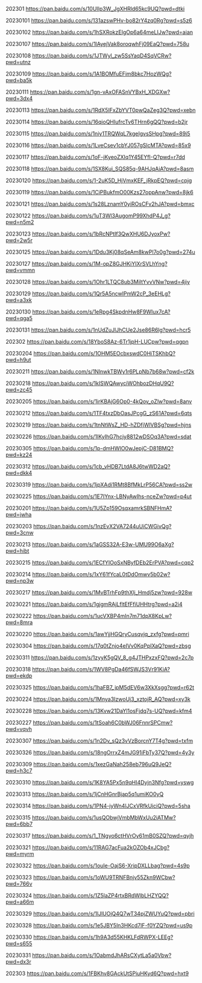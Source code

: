 202301
https://pan.baidu.com/s/10UIlp3W_JgXHRld65kc9UQ?pwd=dtki

20230101
https://pan.baidu.com/s/131azswPHv-bo82rY4zq0Rg?pwd=s5z6

20230102
https://pan.baidu.com/s/1hSXRokzEIgOp6a64meLIJw?pwd=aian

20230107
https://pan.baidu.com/s/1lAyejVak8oroqwhFj09EaQ?pwd=758u

20230108
https://pan.baidu.com/s/1JTWyl_zw5SsYaqD4SqVCRw?pwd=utnz

20230109
https://pan.baidu.com/s/1A1BOMfuEFim8bkc7HozWQg?pwd=ba5k

20230111
https://pan.baidu.com/s/1gn-vAxOFASnVYBxH_XDGXw?pwd=3dx4

20230113
https://pan.baidu.com/s/1RdX5IFxZbYVT0pwQaZeg3Q?pwd=xebn

20230114
https://pan.baidu.com/s/16qioQHIufrcTv6THrn6gQQ?pwd=b2jr

20230115
https://pan.baidu.com/s/1niy1TRQWqL7kgeIgvsSHpg?pwd=89i5

20230116
https://pan.baidu.com/s/1LveCsev1cbYJ057gSlcMTA?pwd=85x9

20230117
https://pan.baidu.com/s/1oF-jKyeoZXIq1Y45EYfI-Q?pwd=r7dd

20230118
https://pan.baidu.com/s/1SX8Kui_SQS85q-9AHJqAiA?pwd=8asm

20230120
https://pan.baidu.com/s/1-2uK5D_HjVmxKEF_jRkpEQ?pwd=cpjg

20230119
https://pan.baidu.com/s/1CiPBukfmO00Kzs27oppAnw?pwd=8jk6

20230121
https://pan.baidu.com/s/1s28LznamY0yiROsCFv2hJA?pwd=bmxc

20230122
https://pan.baidu.com/s/1uT3Wl3AugomP99XhdP4J_g?pwd=n5m2

20230123
https://pan.baidu.com/s/1bRcNPtIf3QwXHU6DJyoxPw?pwd=2w5r

20230125
https://pan.baidu.com/s/1Ddu3Kj08qSeAm8kwPl7o0g?pwd=274u

20230127
https://pan.baidu.com/s/1M-opZ8GJHKiYIXrSVLhYng?pwd=vmmn

20230128
https://pan.baidu.com/s/1Ohr1LTQC8ub3MiltYvvVNw?pwd=4jiy

20230129
https://pan.baidu.com/s/1Qr5A5ncwlPmW2cP_3eEHLg?pwd=a3xk

20230130
https://pan.baidu.com/s/1eRpg4SkpdnHw8F9WIux7cA?pwd=qga5

20230131
https://pan.baidu.com/s/1nUdZuJlJhCUe2Jse86R6lg?pwd=hcr5

202302
https://pan.baidu.com/s/18YboS8Az-6Tr1jpH-LUCpw?pwd=qgpn

20230204
https://pan.baidu.com/s/1OHM5EOcbxswdC0HiTSKhbQ?pwd=h9ut

20230211
https://pan.baidu.com/s/1NlnwkTBWy1r6PLpNb7b68w?pwd=cf2k

20230218
https://pan.baidu.com/s/1kISWQAwyciWOhbozDHqU9Q?pwd=zc45

20230205
https://pan.baidu.com/s/1irKBAjG6Op0-4kQov_oZlw?pwd=8anv

20230212
https://pan.baidu.com/s/1TF4txzDbOasJPcgG_zS61A?pwd=6qts

20230219
https://pan.baidu.com/s/1tnNtWsZ_HD-hZDfjWlVBSg?pwd=hjns

20230226
https://pan.baidu.com/s/1IKyIhG7hcjy8812wDSOq3A?pwd=sdat

20230305
https://pan.baidu.com/s/1p-dmHWIO0wJepjC-D81BMQ?pwd=kz24

20230312
https://pan.baidu.com/s/1cb_vHDB7LtdA8J6twWD2aQ?pwd=dkk4

20230319
https://pan.baidu.com/s/1jpXAdi1RMt8BfMkLrP56CA?pwd=ss2w

20230225
https://pan.baidu.com/s/1E7IYnx-LBNyAwIhs-nceZw?pwd=p4ut

20230201
https://pan.baidu.com/s/1U5Zp159OsqxamrkSBNFHmA?pwd=jwha

20230203
https://pan.baidu.com/s/1nzEvX2VA7244uUiCWGivQg?pwd=3cnw

20230213
https://pan.baidu.com/s/1aGSS32A-E3w-UMU99O6aXg?pwd=hibt

20230215
https://pan.baidu.com/s/1ECfYIOoSxNByfDEb2ErPVA?pwd=cqp2

20230214
https://pan.baidu.com/s/1xY61fYcaL0tDdOmwv5b02w?pwd=np3w

20230217
https://pan.baidu.com/s/1MvBTrhFp9thXlj_Hmdj5zw?pwd=928w

20230221
https://pan.baidu.com/s/1gjgmRAjLfltEfFfiUHHtrg?pwd=a2i4

20230222
https://pan.baidu.com/s/1ucVXBP4mIn7m71dpX8KpLw?pwd=8mra

20230220
https://pan.baidu.com/s/1awYjjHGQryCusqvjq_zxfg?pwd=pmri

20230304
https://pan.baidu.com/s/17q0tZnjo4eIVv0KqPpIXaQ?pwd=zbsg

20230311
https://pan.baidu.com/s/1zyyK5gQV_8_g4JTHPxzxFQ?pwd=2c7p

20230318
https://pan.baidu.com/s/1WV8PgDa46fSWJS3Vr91KiA?pwd=ekdp

20230325
https://pan.baidu.com/s/1haFB7_jpM5dEV6w3XkXsgg?pwd=r62t

20230224
https://pan.baidu.com/s/1Mnya3IzwoUj3_xztojR_AQ?pwd=xy3k

20230228
https://pan.baidu.com/s/13Kvw21DaYl1osFjdq7s-UQ?pwd=kfm4

20230227
https://pan.baidu.com/s/1tSoah6C0bWJ06FnnrSPCmw?pwd=vqvh

20230307
https://pan.baidu.com/s/1n2Dv_sQz3vVzBorcnY7T4g?pwd=txfm

20230326
https://pan.baidu.com/s/18ngOrrxZ4mJG91iFbTy37Q?pwd=4y3y

20230309
https://pan.baidu.com/s/1xezGaNah258eb796uQ9JeQ?pwd=h3c7

20230310
https://pan.baidu.com/s/1K8YA5Px5n9qHI4Dyjn3Nfg?pwd=yswg

20230313
https://pan.baidu.com/s/1jCnHGnrBjap5q1umiKO0yQ

20230314
https://pan.baidu.com/s/1PN4-jyWn4lJCxVRfkUiciQ?pwd=5sha

20230315
https://pan.baidu.com/s/1usQObwjVmbMbWxUu2iATMw?pwd=6bb7

20230317
https://pan.baidu.com/s/1_TNgyo6ctHVrOy61mB0SZQ?pwd=qyjh

20230321
https://pan.baidu.com/s/11RAG7acFua2kOZOb4xJCbg?pwd=myrm

20230322
https://pan.baidu.com/s/1ouIe-OajS6-XripDXLLbag?pwd=4s9p

20230323
https://pan.baidu.com/s/1oWU9TRNFBnjv55Zkn9WCbw?pwd=766v

20230324
https://pan.baidu.com/s/1Z5laZP4rtxBRdWlbLHZYQQ?pwd=a66m

20230329
https://pan.baidu.com/s/1lJlUOjQ4Q7wT34pjZWUYuQ?pwd=pbri

20230328
https://pan.baidu.com/s/1e5JBY5ln3HKcd7lF-f0YZQ?pwd=us9p

20230330
https://pan.baidu.com/s/1h9A3d55KHKLFdRWPX-LEEg?pwd=s655

20230331
https://pan.baidu.com/s/1OabmdJhARsCXytLa5a0Vbw?pwd=dx3r

202303
https://pan.baidu.com/s/1FBKhv8GAckUtSPiuHKyd6Q?pwd=hxt9
